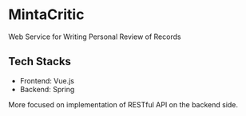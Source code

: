 # MintaCritic
Web Service for Writing Personal Review of Records

## Tech Stacks

* Frontend: Vue.js
* Backend: Spring

More focused on implementation of RESTful API on the backend side.
